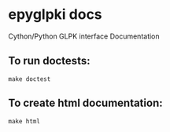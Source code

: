 epyglpki docs
=============

Cython/Python GLPK interface Documentation

To run doctests:
----------------

    make doctest

To create html documentation:
-----------------------------

    make html
